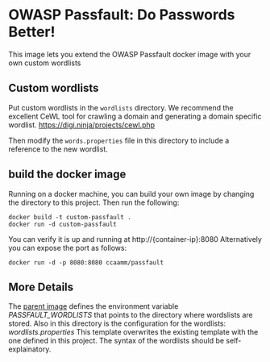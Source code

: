 # OWASP Passfault: Do Passwords Better!

This image lets you extend the OWASP Passfault docker image with your own custom wordlists

## Custom wordlists
Put custom wordlists in the `wordlists` directory.  We recommend the excellent CeWL tool for crawling a domain and generating a domain specific wordlist. https://digi.ninja/projects/cewl.php

Then modify the `words.properties` file in this directory to include a reference to the new wordlist.  

## build the docker image
Running on a docker machine, you can build your own image by changing the directory to this project.  Then run the following:
```
docker build -t custom-passfault .
docker run -d custom-passfault
```

You can verify it is up and running at http://{container-ip}:8080
Alternatively you can expose the port as follows:

`docker run -d -p 8080:8080 ccaamm/passfault`

## More Details
The [parent image](https://github.com/c-a-m/passfault-docker) defines the environment variable *PASSFAULT_WORDLISTS* that points to the directory where wordslists are stored.  Also in this directory is the configuration for the wordlists: _wordlists.properties_
This template overwrites the existing template with the one defined in this project.  The syntax of the wordlists should be self-explainatory.
